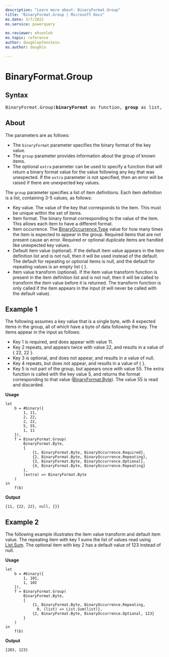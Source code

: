 ```yaml
---
description: "Learn more about: BinaryFormat.Group"
title: "BinaryFormat.Group | Microsoft Docs"
ms.date: 3/7/2022
ms.service: powerquery

ms.reviewer: ehvonleh
ms.topic: reference
author: dougklopfenstein
ms.author: dougklo

---
```

# BinaryFormat.Group

## Syntax

<pre>
BinaryFormat.Group(<b>binaryFormat</b> as function, <b>group</b> as list, optional <b>extra</b> as nullable function, optional <b>lastKey</b> as any) as function
</pre>

## About

The parameters are as follows:

* The `binaryFormat` parameter specifies the binary format of the key value.
* The `group` parameter provides information about the group of known items.
* The optional `extra` parameter can be used to specify a function that will return a binary format value for the value following any key that was unexpected. If the `extra` parameter is not specified, then an error will be raised if there are unexpected key values.

The `group` parameter specifies a list of item definitions. Each item definition is a list, containing 3-5 values, as follows:

* Key value. The value of the key that corresponds to the item. This must be unique within the set of items.
* Item format. The binary format corresponding to the value of the item. This allows each item to have a different format.
* Item occurrence. The [BinaryOccurrence.Type](binaryoccurrence-type.md) value for how many times the item is expected to appear in the group. Required items that are not present cause an error. Required or optional duplicate items are handled like unexpected key values.
* Default item value (optional). If the default item value appears in the item definition list and is not null, then it will be used instead of the default. The default for repeating or optional items is null, and the default for repeating values is an empty list { }.
* Item value transform (optional). If the item value transform function is present in the item definition list and is not null, then it will be called to transform the item value before it is returned. The transform function is only called if the item appears in the input (it will never be called with the default value).

## Example 1

The following assumes a key value that is a single byte, with 4 expected items in the group, all of which have a byte of data following the key. The items appear in the input as follows:

* Key 1 is required, and does appear with value 11.
* Key 2 repeats, and appears twice with value 22, and results in a value of { 22, 22 }.
* Key 3 is optional, and does not appear, and results in a value of null.
* Key 4 repeats, but does not appear, and results in a value of { }.
* Key 5 is not part of the group, but appears once with value 55. The extra function is called with the key value 5, and returns the format corresponding to that value ([BinaryFormat.Byte](/powerquery-m/binaryformat-byte)). The value 55 is read and discarded.

**Usage**

```powerquery-m
let
    b = #binary({
        1, 11,
        2, 22,
        2, 22,
        5, 55,
        1, 11
    }),
    f = BinaryFormat.Group(
        BinaryFormat.Byte,
        {
            {1, BinaryFormat.Byte, BinaryOccurrence.Required},
            {2, BinaryFormat.Byte, BinaryOccurrence.Repeating},
            {3, BinaryFormat.Byte, BinaryOccurrence.Optional},
            {4, BinaryFormat.Byte, BinaryOccurrence.Repeating}
        },
        (extra) => BinaryFormat.Byte
    )
in
    f(b)
```

**Output**

`{11, {22, 22}, null, {}}`

## Example 2

The following example illustrates the item value transform and default item value. The repeating item with key 1 sums the list of values read using [List.Sum](/powerquery-m/list-sum). The optional item with key 2 has a default value of 123 instead of null.

**Usage**

```powerquery-m
let
    b = #binary({
        1, 101, 
        1, 102 
    }),
    f = BinaryFormat.Group(
        BinaryFormat.Byte,
        {
            {1, BinaryFormat.Byte, BinaryOccurrence.Repeating, 
              0, (list) => List.Sum(list)},
            {2, BinaryFormat.Byte, BinaryOccurrence.Optional, 123}
        }
    )
in
    f(b)
```

**Output**

`{203, 123}`
